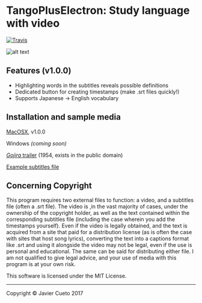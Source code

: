 # TangoPlusElectron: Study language with video
[![Travis](https://img.shields.io/travis/rust-lang/rust.svg?style=flat-square)](https://github.com/Buraburaite/TangoPlusElectron)

![alt text](https://s3-us-west-1.amazonaws.com/tpe/One+Piece+sample.png "Sample image")

## Features (v1.0.0)
- Highlighting words in the subtitles reveals possible definitions
- Dedicated button for creating timestamps (make .srt files quickly!)
- Supports Japanese -> English vocabulary

## Installation and sample media
[MacOSX](https://s3-us-west-1.amazonaws.com/tpe/TangoPlusElectron.zip), v1.0.0

Windows _(coming soon)_  

[_Gojira_ trailer](https://s3-us-west-1.amazonaws.com/tpe/Gojira_trailer_512kb.mp4) (1954, exists in the public domain)

[Example subtitles file](https://s3-us-west-1.amazonaws.com/tpe/gojira.srt)

## Concerning Copyright
This program requires two external files to function: a video, and a subtitles file (often a .srt file). The video is ,in the vast majority of cases, under the ownership of the copyright holder, as well as the text contained within the corresponding subtitles file (including the case wherein you add the timestamps yourself). Even if the video is legally obtained, and the text is acquired from a site that paid for a distribution license (as is often the case with sites that host song lyrics), converting the text into a captions format like .srt and using it alongside the video may not be legal, even if the use is personal and educational. The same can be said for distributing either file. I am not qualified to give legal advice, and your use of media with this program is at your own risk.


This software is licensed under the MIT License.
___
Copyright &copy; Javier Cueto 2017

